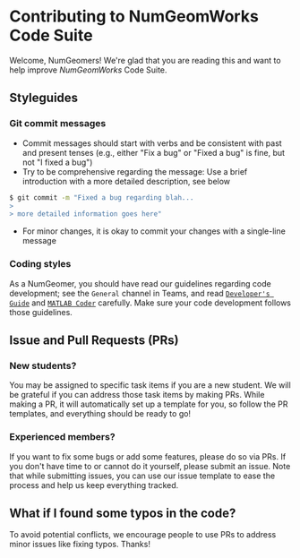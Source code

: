 # Contributing to NumGeomWorks Code Suite #

Welcome, NumGeomers! We're glad that you are reading this and want to help improve _NumGeomWorks_ Code Suite.

## Styleguides ##

### Git commit messages ###

- Commit messages should start with verbs and be consistent with past and present tenses (e.g., either "Fix a bug" or "Fixed a bug" is fine, but not "I fixed a bug")
- Try to be comprehensive regarding the message: Use a brief introduction with a more detailed description, see below
```sh
$ git commit -m "Fixed a bug regarding blah...
>
> more detailed information goes here"
```
- For minor changes, it is okay to commit your changes with a single-line message

### Coding styles ###

As a NumGeomer, you should have read our guidelines regarding code development; see the `General` channel in Teams, and read [`Developer's Guide`](https://teams.microsoft.com/l/entity/com.microsoft.teamspace.tab.wiki/tab::bd2ee0cc-3c10-4762-b02e-edfe54b57776?context=%7B%22subEntityId%22%3A%22%7B%5C%22pageId%5C%22%3A8%2C%5C%22sectionId%5C%22%3A9%2C%5C%22origin%5C%22%3A2%7D%22%2C%22channelId%22%3A%2219%3A653d3142ef274637b87ebdc507b28c8d%40thread.tacv2%22%7D&tenantId=f729dc92-7f20-4c3a-a702-208d6bb1299c) and [`MATLAB Coder`](https://teams.microsoft.com/l/entity/com.microsoft.teamspace.tab.wiki/tab::88de8f24-2d26-4f17-82d9-059dc11df8eb?context=%7B%22subEntityId%22%3A%22%7B%5C%22pageId%5C%22%3A15%2C%5C%22sectionId%5C%22%3A16%2C%5C%22origin%5C%22%3A2%7D%22%2C%22channelId%22%3A%2219%3A653d3142ef274637b87ebdc507b28c8d%40thread.tacv2%22%7D&tenantId=f729dc92-7f20-4c3a-a702-208d6bb1299c) carefully. Make sure your code development follows those guidelines.

## Issue and Pull Requests (PRs) ##

### New students? ###

You may be assigned to specific task items if you are a new student. We will be grateful if you can address those task items by making PRs. While making a PR, it will automatically set up a template for you, so follow the PR templates, and everything should be ready to go!

### Experienced members? ###

If you want to fix some bugs or add some features, please do so via PRs. If you don't have time to or cannot do it yourself, please submit an issue. Note that while submitting issues, you can use our issue template to ease the process and help us keep everything tracked.

## What if I found some typos in the code? ##

To avoid potential conflicts, we encourage people to use PRs to address minor issues like fixing typos. Thanks!
